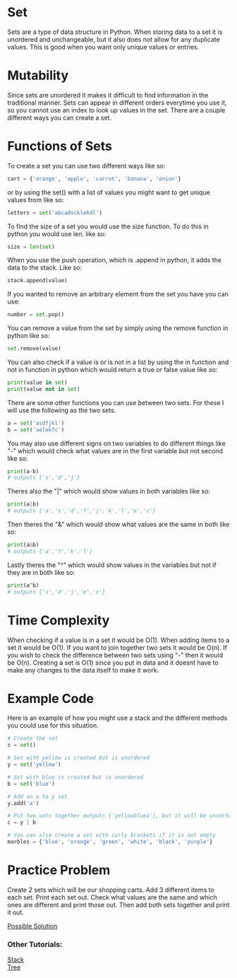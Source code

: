 # **Set**
Sets are a type of data structure in Python. When storing data to a set it is unordered and unchangeable, but it also does not allow for any duplicate values. This is good when you want only unique values or entries.
# Mutability
Since sets are unordered it makes it difficult to find information in the traditional manner. Sets can appear in different orders everytime you use it, so you cannot use an index to look up values in the set. There are a couple different ways you can create a set.
# Functions of Sets
To create a set you can use two different ways like so:
```python
cart = {'orange', 'apple', 'carrot', 'banana', 'onion'}
```
or by using the set() with a list of values you might want to get unique values from like so:
```python
letters = set('abcadscklekdl')
```
To find the size of a set you would use the size function. To do this in python you would use len. like so:
```python
size = len(set)
```
When you use the push operation, which is .append in python, it adds the data to the stack. Like so:
```python
stack.append(value)
```
If you wanted to remove an arbitrary element from the set you have you can use:
```python
number = set.pop()
```
You can remove a value from the set by simply using the remove function in python like so:
```python
set.remove(value)
```
You can also check if a value is or is not in a list by using the in function and not in function in python which would return a true or false value like so:
```python
print(value in set)
print(value not in set)
```
There are some other functions you can use between two sets. For these I will use the following as the two sets.
```python
a = set('asdfjkl')
b = set('aelekfc')
```
You may also use different signs on two variables to do different things like "-" which would check what values are in the first variable but not second like so:
```python
print(a-b)
# outputs {'s','d','j'}
```
Theres also the "|" which would show values in both variables like so:
```python
print(a|b)
# outputs {'a','s','d','f','j','k','l','e','c'}
```
Then theres the "&" which would show what values are the same in both like so:
```python
print(a&b)
# outputs {'a','f','k','l'}
```
Lastly theres the "^" which would show values in the variables but not if they are in both like so:
```python
print(a^b)
# outputs {'s','d','j','e','c'}
```
# Time Complexity
When checking if a value is in a set it would be O(1). When adding items to a set it would be O(1). If you want to join together two sets it would be O(n). If you wish to check the difference between two sets using "-" then it would be O(n). Creating a set is O(1) since you put in data and it doesnt have to make any changes to the data itself to make it work.
# Example Code
Here is an example of how you might use a stack and the different methods you could use for this situation.
```python
# Create the set
s = set()

# Set with yellow is created but is unordered
y = set('yellow')

# Set with blue is created but is unordered
b = set('blue')

# Add an a to y set
y.add('a')

# Put two sets together outputs {'yellowbluea'}, but it will be unsorted
c = y | b

# You can also create a set with curly brackets if it is not empty
marbles = {'blue', 'orange', 'green', 'white', 'black', 'purple'}
```

# Practice Problem
Create 2 sets which will be our shopping carts. Add 3 different items to each set. Print each set out. Check what values are the same and which ones are different and print those out. Then add both sets together and print it out.

[Possible Solution](https://github.com/payneful/CSE212-Final/blob/main/solutions/set-solution.py)

### Other Tutorials: 
[Stack](https://github.com/payneful/CSE212-Final/blob/main/1-stack.md)
<br>
[Tree](https://github.com/payneful/CSE212-Final/blob/main/3-tree.md)